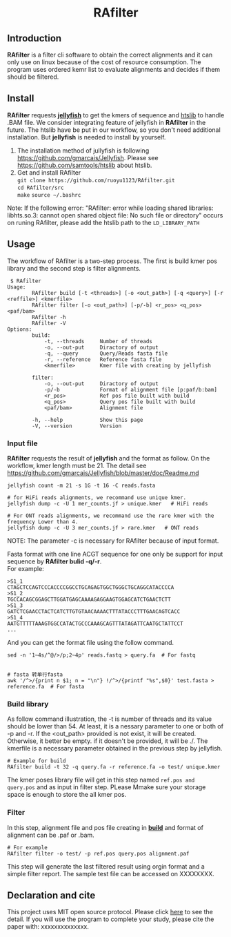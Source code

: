 # <div align=center>RAfilter</div>

## Introduction

**RAfilter** is a filter cli software to obtain the correct alignments and it can only use on linux because of the cost of resource consumption. The program uses  ordered kemr list to evaluate alignments and decides if them should be filtered.

## Install

**RAfilter** requests [**jellyfish**](https://github.com/gmarcais/Jellyfish) to get the kmers of sequence and [htslib](https://github.com/samtools/htslib) to handle .BAM file. We consider integrating  feature of jellyfish in **RAfilter** in the future. The htslib have be put in our workflow, so you don't need additional installation. But **jellyfish** is needed to install by yourself.

1. The installation method of jullyfish is following <https://github.com/gmarcais/Jellyfish>.
   Please see <https://github.com/samtools/htslib> about htslib.
2. Get and install RAfilter  
   `git clone https://github.com/ruoyu1123/RAfilter.git`  
   `cd RAfilter/src`  
   `make`
   `source ~/.bashrc`
  
Note: If the following error: "RAfilter: error while loading shared libraries: libhts.so.3: cannot open shared object file: No such file or directory" occurs on runing RAfilter, please add the htslib path to the `LD_LIBRARY_PATH`  

## Usage

The workflow of RAfilter is a two-step process. The first is build kmer pos library and the second step is filter alignments.  

```shell{.line-numbers}
 $ RAfilter
Usage:
        RAfilter build [-t <threads>] [-o <out_path>] [-q <query>] [-r <reffile>] <kmerfile>
        RAfilter filter [-o <out_path>] [-p/-b] <r_pos> <q_pos> <paf/bam>
        RAfilter -h
        RAfilter -V
Options:
        build:
            -t, --threads     Number of threads
            -o, --out-put     Diractory of output
            -q, --query       Query/Reads fasta file
            -r, --reference   Reference fasta file
            <kmerfile>        Kmer file with creating by jellyfish

        filter:
            -o, --out-put     Diractory of output
            -p/-b             Format of alignment file [p:paf/b:bam]
            <r_pos>           Ref pos file built with build
            <q_pos>           Query pos file built with build
            <paf/bam>         Alignment file

        -h, --help            Show this page
        -V, --version         Version
```

### **Input file**

**RAfilter** requests the result of **jellyfish** and the format as follow. On the workflow, kmer length must be 21. The detail see https://github.com/gmarcais/Jellyfish/blob/master/doc/Readme.md

```shell{}
jellyfish count -m 21 -s 1G -t 16 -C reads.fasta

# for HiFi reads alignments, we recommand use unique kmer.
jellyfish dump -c -U 1 mer_counts.jf > unique.kmer   # HiFi reads

# For ONT reads alignments, we recommand use the rare kmer with the frequency Lower than 4.
jellyfish dump -c -U 3 mer_counts.jf > rare.kmer   # ONT reads
```

NOTE: The parameter -c is necessary for RAfilter because of input format.  

Fasta format with one line ACGT sequence for one only be support for input sequence by **RAfilter bulid -q/-r**.  
For example:

```shell{.line_numbers}
>S1_1
CTAGCTCCAGTCCCACCCCGGCCTGCAGAGTGGCTGGGCTGCAGGCATACCCCA
>S1_2
TGCCACAGCGGAGCTTGGATGAGCAAAAGAGGAAGTGGAGCATCTGAACTCTT
>S1_3
GATCTCGAACCTACTCATCTTGTGTAACAAAACTTTATACCCTTTGAACAGTCACC
>S1_4
AATGTTTTTAAAGTGGCCATACTGCCCAAAGCAGTTTATAGATTCAATGCTATTCCT
...
```

And you can get the format file using the follow command.

```shell{}
sed -n '1~4s/^@/>/p;2~4p' reads.fastq > query.fa  # For fastq


# fasta 转单行fasta
awk '/^>/{print n $1; n = "\n"} !/^>/{printf "%s",$0}' test.fasta > reference.fa  # For fasta

```

### **Build library**  

As follow command illustration, the -t is number of threads and its value should be lower than 54. At least, it is a nessary parameter to one or both of -p and -r. If the \<out_path\> provided is not exist, it will be created.  Otherwise, it better be empty. if it doesn't be provided, it will be ./. The kmerfile is a necessary parameter obtained in the previous step by jellyfish.  

```shell{}
# Example for build
RAfilter build -t 32 -q query.fa -r reference.fa -o test/ unique.kmer
```

The kmer poses library file will get in this step named `ref.pos and query.pos` and as input in filter step. PLease Mmake sure your storage space is enough to store the all kmer pos.

### **Filter**

In this step, alignment file and pos file creating in [**build**](#build-library) and format of alignment can be .paf or .bam.  

```shell{}
# For example
RAfilter filter -o test/ -p ref.pos query.pos alignment.paf
```

This step will generate the last filtered result using orgin format and a simple filter report. The sample test file can be accessed on XXXXXXXX.

## Declaration and cite

This project uses MIT open source protocol. Please click [here]() to see the detail. If you will use the program to complete your study, please cite the paper with: xxxxxxxxxxxxxx.  